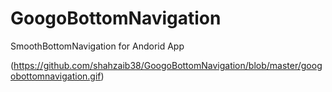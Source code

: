 # GoogoBottomNavigation
SmoothBottomNavigation for Andorid App


(https://github.com/shahzaib38/GoogoBottomNavigation/blob/master/googobottomnavigation.gif)
